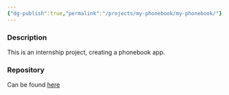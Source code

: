 ```yaml
---
{"dg-publish":true,"permalink":"/projects/my-phonebook/my-phonebook/"}
---
```


### Description

This is an internship project, creating a phonebook app.

### Repository

Can be found [here](https://github.com/weaponsforge/my-phonebook)